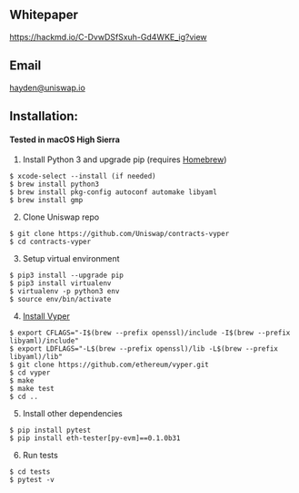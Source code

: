 ## Whitepaper
https://hackmd.io/C-DvwDSfSxuh-Gd4WKE_ig?view

## Email
hayden@uniswap.io

## Installation:

#### Tested in macOS High Sierra

1) Install Python 3 and upgrade pip (requires [Homebrew](https://brew.sh/))
```
$ xcode-select --install (if needed)
$ brew install python3
$ brew install pkg-config autoconf automake libyaml
$ brew install gmp
```

2) Clone Uniswap repo
```
$ git clone https://github.com/Uniswap/contracts-vyper
$ cd contracts-vyper
```

3) Setup virtual environment
```
$ pip3 install --upgrade pip
$ pip3 install virtualenv
$ virtualenv -p python3 env
$ source env/bin/activate
```

4) [Install Vyper](https://vyper.readthedocs.io/en/latest/installing-vyper.html)
```
$ export CFLAGS="-I$(brew --prefix openssl)/include -I$(brew --prefix libyaml)/include"
$ export LDFLAGS="-L$(brew --prefix openssl)/lib -L$(brew --prefix libyaml)/lib"
$ git clone https://github.com/ethereum/vyper.git
$ cd vyper
$ make
$ make test
$ cd ..
```

5) Install other dependencies
```
$ pip install pytest
$ pip install eth-tester[py-evm]==0.1.0b31
```

6) Run tests
```
$ cd tests
$ pytest -v
```
